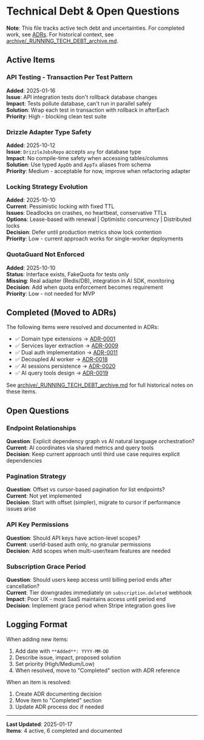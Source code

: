 # Technical Debt & Open Questions

**Note**: This file tracks active tech debt and uncertainties. For completed work, see [ADRs](../.adr/). For historical context, see [archive/_RUNNING_TECH_DEBT_archive.md](./archive/_RUNNING_TECH_DEBT_archive.md).

## Active Items

### API Testing - Transaction Per Test Pattern
**Added**: 2025-01-16  
**Issue**: API integration tests don't rollback database changes  
**Impact**: Tests pollute database, can't run in parallel safely  
**Solution**: Wrap each test in transaction with rollback in afterEach  
**Priority**: High - blocking clean test suite

### Drizzle Adapter Type Safety
**Added**: 2025-10-12  
**Issue**: `DrizzleJobsRepo` accepts `any` for database type  
**Impact**: No compile-time safety when accessing tables/columns  
**Solution**: Use typed `AppDb` and `AppTx` aliases from schema  
**Priority**: Medium - acceptable for now, improve when refactoring adapter

### Locking Strategy Evolution
**Added**: 2025-10-10  
**Current**: Pessimistic locking with fixed TTL  
**Issues**: Deadlocks on crashes, no heartbeat, conservative TTLs  
**Options**: Lease-based with renewal | Optimistic concurrency | Distributed locks  
**Decision**: Defer until production metrics show lock contention  
**Priority**: Low - current approach works for single-worker deployments

### QuotaGuard Not Enforced
**Added**: 2025-10-10  
**Status**: Interface exists, FakeQuota for tests only  
**Missing**: Real adapter (Redis/DB), integration in AI SDK, monitoring  
**Decision**: Add when quota enforcement becomes requirement  
**Priority**: Low - not needed for MVP

## Completed (Moved to ADRs)

The following items were resolved and documented in ADRs:
- ✅ Domain type extensions → [ADR-0001](../.adr/0001-remove-domain-extensions.md)
- ✅ Services layer extraction → [ADR-0009](../.adr/0009-extract-services-layer.md)
- ✅ Dual auth implementation → [ADR-0011](../.adr/0011-dual-auth-implementation.md)
- ✅ Decoupled AI worker → [ADR-0018](../.adr/0018-decoupled-ai-worker-architecture.md)
- ✅ AI sessions persistence → [ADR-0020](../.adr/0020-ai-sessions-persistence-and-tool-testing.md)
- ✅ AI query tools design → [ADR-0019](../.adr/0019-ai-query-tools-for-response-data.md)

See [archive/_RUNNING_TECH_DEBT_archive.md](./archive/_RUNNING_TECH_DEBT_archive.md) for full historical notes on these items.

## Open Questions

### Endpoint Relationships
**Question**: Explicit dependency graph vs AI natural language orchestration?  
**Current**: AI coordinates via shared metrics and query tools  
**Decision**: Keep current approach until third use case requires explicit dependencies

### Pagination Strategy
**Question**: Offset vs cursor-based pagination for list endpoints?  
**Current**: Not yet implemented  
**Decision**: Start with offset (simpler), migrate to cursor if performance issues arise

### API Key Permissions
**Question**: Should API keys have action-level scopes?  
**Current**: userId-based auth only, no granular permissions  
**Decision**: Add scopes when multi-user/team features are needed

### Subscription Grace Period
**Question**: Should users keep access until billing period ends after cancellation?  
**Current**: Tier downgrades immediately on `subscription.deleted` webhook  
**Impact**: Poor UX - most SaaS maintains access until period end  
**Decision**: Implement grace period when Stripe integration goes live

## Logging Format

When adding new items:
1. Add date with `**Added**: YYYY-MM-DD`
2. Describe issue, impact, proposed solution
3. Set priority (High/Medium/Low)
4. When resolved, move to "Completed" section with ADR reference

When an item is resolved:
1. Create ADR documenting decision
2. Move item to "Completed" section
3. Update ADR process doc if needed

---

**Last Updated**: 2025-01-17  
**Items**: 4 active, 6 completed and documented
